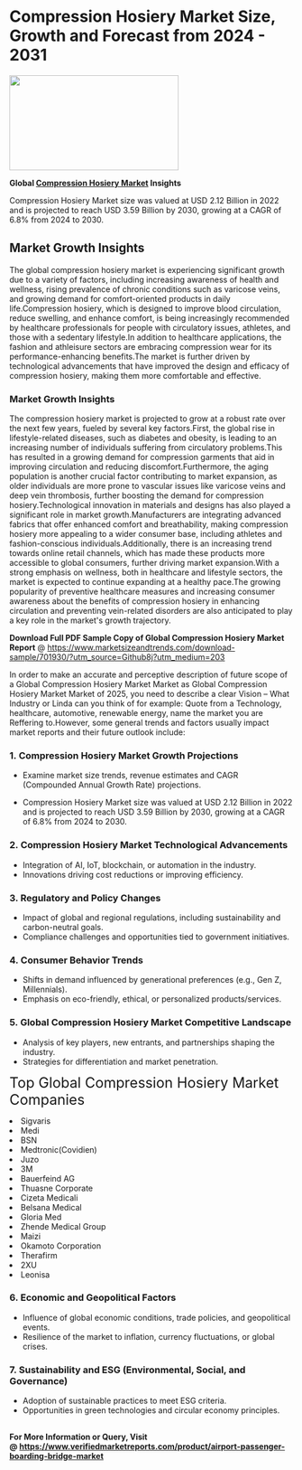 <H1>Compression Hosiery Market Size, Growth and Forecast from 2024 - 2031</H1><img class="aligncenter size-medium wp-image-584254" src="https://thirdeyenews.in/wp-content/uploads/2024/09/Global-Market-Research-300x168.jpeg" alt="" width="300" height="168" /><p><strong>Global&nbsp;<a href="https://www.marketsizeandtrends.com/download-sample/701930/?utm_source=Github8j?utm_medium=203">Compression Hosiery Market</a> Insights</strong></p><p>Compression Hosiery Market size was valued at USD 2.12 Billion in 2022 and is projected to reach USD 3.59 Billion by 2030, growing at a CAGR of 6.8% from 2024 to 2030.</p><p><h2>Market Growth Insights</h2> The global compression hosiery market is experiencing significant growth due to a variety of factors, including increasing awareness of health and wellness, rising prevalence of chronic conditions such as varicose veins, and growing demand for comfort-oriented products in daily life.Compression hosiery, which is designed to improve blood circulation, reduce swelling, and enhance comfort, is being increasingly recommended by healthcare professionals for people with circulatory issues, athletes, and those with a sedentary lifestyle.In addition to healthcare applications, the fashion and athleisure sectors are embracing compression wear for its performance-enhancing benefits.The market is further driven by technological advancements that have improved the design and efficacy of compression hosiery, making them more comfortable and effective. <h3>Market Growth Insights</h3> The compression hosiery market is projected to grow at a robust rate over the next few years, fueled by several key factors.First, the global rise in lifestyle-related diseases, such as diabetes and obesity, is leading to an increasing number of individuals suffering from circulatory problems.This has resulted in a growing demand for compression garments that aid in improving circulation and reducing discomfort.Furthermore, the aging population is another crucial factor contributing to market expansion, as older individuals are more prone to vascular issues like varicose veins and deep vein thrombosis, further boosting the demand for compression hosiery.Technological innovation in materials and designs has also played a significant role in market growth.Manufacturers are integrating advanced fabrics that offer enhanced comfort and breathability, making compression hosiery more appealing to a wider consumer base, including athletes and fashion-conscious individuals.Additionally, there is an increasing trend towards online retail channels, which has made these products more accessible to global consumers, further driving market expansion.With a strong emphasis on wellness, both in healthcare and lifestyle sectors, the market is expected to continue expanding at a healthy pace.The growing popularity of preventive healthcare measures and increasing consumer awareness about the benefits of compression hosiery in enhancing circulation and preventing vein-related disorders are also anticipated to play a key role in the market's growth trajectory.</p><p><span class=""><strong>Download Full PDF Sample Copy of Global Compression Hosiery Market Report</strong> @ <a href="https://www.marketsizeandtrends.com/download-sample/701930/?utm_source=Github8j?utm_medium=203" target="_blank">https://www.marketsizeandtrends.com/download-sample/701930/?utm_source=Github8j?utm_medium=203</a></span></p><p>In order to make an accurate and perceptive description of future scope of a Global&nbsp;Compression Hosiery Market Market as Global&nbsp;Compression Hosiery Market Market of 2025, you need to describe a clear Vision &ndash; What Industry or Linda can you think of for example: Quote from a Technology, healthcare, automotive, renewable energy, name the market you are Reffering to.However, some general trends and factors usually impact market reports and their future outlook include:</p><h3>1.&nbsp;<strong>Compression Hosiery Market Growth Projections</strong></h3><ul><li>Examine market size trends, revenue estimates and CAGR (Compounded Annual Growth Rate) projections.</li><li><p>Compression Hosiery Market size was valued at USD 2.12 Billion in 2022 and is projected to reach USD 3.59 Billion by 2030, growing at a CAGR of 6.8% from 2024 to 2030.</p></li></ul><h3>2.&nbsp;<strong>Compression Hosiery Market Technological Advancements</strong></h3><ul><li>Integration of AI, IoT, blockchain, or automation in the industry.</li><li>Innovations driving cost reductions or improving efficiency.</li></ul><h3>3.&nbsp;<strong>Regulatory and Policy Changes</strong></h3><ul><li>Impact of global and regional regulations, including sustainability and carbon-neutral goals.</li><li>Compliance challenges and opportunities tied to government initiatives.</li></ul><h3>4.&nbsp;<strong>Consumer Behavior Trends</strong></h3><ul><li>Shifts in demand influenced by generational preferences (e.g., Gen Z, Millennials).</li><li>Emphasis on eco-friendly, ethical, or personalized products/services.</li></ul><h3>5.&nbsp;<strong>Global Compression Hosiery Market Competitive Landscape</strong></h3><ul><li>Analysis of key players, new entrants, and partnerships shaping the industry.</li><li>Strategies for differentiation and market penetration.</li></ul><p data-pm-slice="1 1 []"><span style="color: inherit; font-family: inherit; font-size: 25px;">Top Global Compression Hosiery Market Companies</span></p><div class="" data-test-id=""><p><li>Sigvaris</li><li> Medi</li><li> BSN</li><li> Medtronic(Covidien)</li><li> Juzo</li><li> 3M</li><li> Bauerfeind AG</li><li> Thuasne Corporate</li><li> Cizeta Medicali</li><li> Belsana Medical</li><li> Gloria Med</li><li> Zhende Medical Group</li><li> Maizi</li><li> Okamoto Corporation</li><li> Therafirm</li><li> 2XU</li><li> Leonisa</li></p></div><h3>6.&nbsp;<strong>Economic and Geopolitical Factors</strong></h3><ul><li>Influence of global economic conditions, trade policies, and geopolitical events.</li><li>Resilience of the market to inflation, currency fluctuations, or global crises.</li></ul><h3>7.&nbsp;<strong>Sustainability and ESG (Environmental, Social, and Governance)</strong></h3><ul><li>Adoption of sustainable practices to meet ESG criteria.</li><li>Opportunities in green technologies and circular economy principles.</li></ul><h2><strong style="font-size: 14px;">For More Information or Query, Visit @&nbsp;</strong><a style="background-color: #ffffff; font-size: 14px;" href="https://www.marketsizeandtrends.com/report/compression-hosiery-market/" target="_blank">https://www.verifiedmarketreports.com/product/airport-passenger-boarding-bridge-market</a></h2>